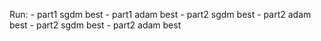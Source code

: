 Run:
    - part1 sgdm best
    - part1 adam best
    - part2 sgdm best
    - part2 adam best
    - part2 sgdm best
    - part2 adam best